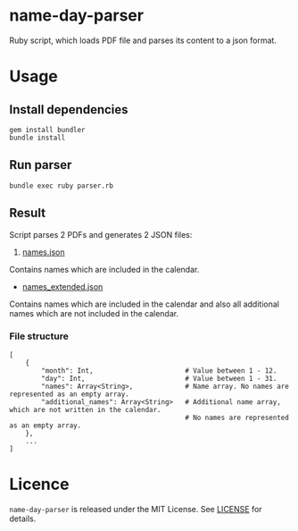 # name-day-parser

Ruby script, which loads PDF file and parses its content to a json format.

# Usage

## Install dependencies

```console
gem install bundler
bundle install
```

## Run parser

```console
bundle exec ruby parser.rb
```

## Result 

Script parses 2 PDFs and generates 2 JSON files:

1. [names.json](./output/names.json)

Contains names which are included in the calendar.

* [names_extended.json](./output/names_extended.json)

Contains names which are included in the calendar and also all additional names which are not included in the calendar.

### File structure

```
[
    {
        "month": Int,                       # Value between 1 - 12.
        "day": Int,                         # Value between 1 - 31.
        "names": Array<String>,             # Name array. No names are represented as an empty array.
        "additional_names": Array<String>   # Additional name array, which are not written in the calendar. 
                                            # No names are represented as an empty array.
    },
    ...
]
```

# Licence

`name-day-parser` is released under the MIT License. See [LICENSE](LICENSE) for details.
